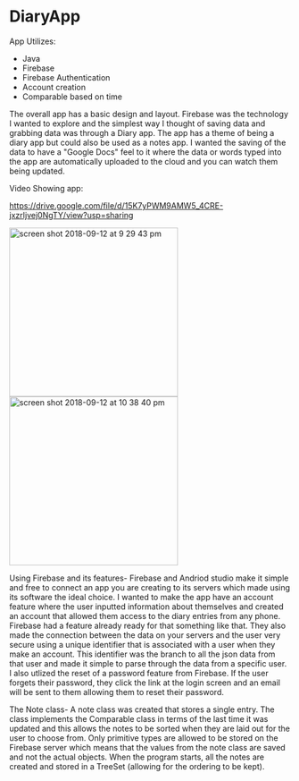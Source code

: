 # DiaryApp

App Utilizes:
- Java
- Firebase
- Firebase Authentication
- Account creation
- Comparable based on time

The overall app has a basic design and layout.  Firebase was the technology I wanted to explore and the simplest way I thought of saving data and grabbing data was through a Diary app.  The app has a theme of being a diary app but could also be used as a notes app.  I wanted the saving of the data to have a "Google Docs" feel to it where the data or words typed into the app are automatically uploaded to the cloud and you can watch them being updated.  

Video Showing app:

https://drive.google.com/file/d/15K7yPWM9AMW5_4CRE-jxzrIjvej0NgTY/view?usp=sharing

<img width="302" alt="screen shot 2018-09-12 at 9 29 43 pm" src="https://user-images.githubusercontent.com/36249204/45464036-b75a2a00-b6dc-11e8-97ac-a487e8e43e16.png">

<img width="302" alt="screen shot 2018-09-12 at 10 38 40 pm" src="https://user-images.githubusercontent.com/36249204/45464037-b7f2c080-b6dc-11e8-86df-202106f91aba.png">

Using Firebase and its features-
Firebase and Andriod studio make it simple and free to connect an app you are creating to its servers which made using its software the ideal choice.  I wanted to make the app have an account feature where the user inputted information about themselves and created an account that allowed them access to the diary entries from any phone.  Firebase had a feature already ready for that something like that.  They also made the connection between the data on your servers and the user very secure using a unique identifier that is associated with a user when they make an account. This identifier was the branch to all the json data from that user and made it simple to parse through the data from a specific user.  I also utlized the reset of a password feature from Firebase.  If the user forgets their password, they click the link at the login screen and an email will be sent to them allowing them to reset their password.

The Note class-
A note class was created that stores a single entry.  The class implements the Comparable class in terms of the last time it was updated and this allows the notes to be sorted when they are laid out for the user to choose from.  Only primitive types are allowed to be stored on the Firebase server which means that the values from the note class are saved and not the actual objects. When the program starts, all the notes are created and stored in a TreeSet (allowing for the ordering to be kept).  

